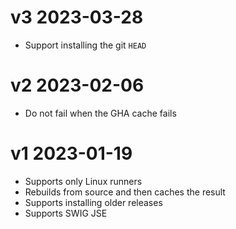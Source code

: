 # v3 2023-03-28
 - Support installing the git `HEAD`

# v2 2023-02-06
 - Do not fail when the GHA cache fails

# v1 2023-01-19
 - Supports only Linux runners 
 - Rebuilds from source and then caches the result
 - Supports installing older releases
 - Supports SWIG JSE
